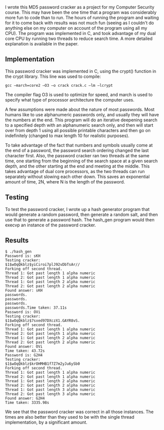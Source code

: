 I wrote this MD5 password cracker as a project for my Computer Security
course. This may have been the one time that a program was considerably
more fun to code than to run. The hours of running the program and waiting
for it to come back with results was not much fun (seeing as I couldn't do
anything else on my computer on account of the program using all my CPU).
The program was implemented in C, and took advantage of my dual core CPU by
running two threads to reduce search time. A more detailed explanation is 
available in the paper.

## Implementation
This password cracker was implemented in C, using the crypt() function in the crypt library. This line was used to compile:

    gcc –march=core2 –O3 –o crack crack.c –lm –lcrypt

The compiler flag O3 is used to optimize for speed, and march is used to specify what type of processor architecture the computer uses.

A few assumptions were made about the nature of most passwords. Most humans like to use alphanumeric passwords only, and usually they will have the numbers at the end. This program will do an iterative deepening search to a specified depth with an alphanumeric search only, and then will start over from depth 1 using all possible printable characters and then go on indefinitely (changed to max length 10 for realistic purposes).

To take advantage of the fact that numbers and symbols usually come at the end of a password, the password search ordering changed the last character first. Also, the password cracker ran two threads at the same time, one starting from the beginning of the search space at a given search depth, and the other starting at the end and meeting at the middle. This takes advantage of dual core processors, as the two threads can run separately without slowing each other down. This saves an exponential amount of time, 2N, where N is the length of the password.

## Testing

To test the password cracker, I wrote up a hash generator program that would generate a random password, then generate a random salt, and then use that to generate a password hash. The hash_gen program would then execvp an instance of the password cracker.

## Results

    $ ./hash_gen
    Password is: sKH
    Testing cracker:
    $1$wOqQkblz$yiCiroi7plJ92vDbTsAr//
    Forking off second thread.
    Thread 1: Got past length 1 alpha numeric
    Thread 2: Got past length 1 alpha numeric
    Thread 1: Got past length 2 alpha numeric
    Thread 2: Got past length 2 alpha numeric
    Found answer: sKH
    passwords.
    passwords.
    passwords.
    passwords.Time taken: 37.11s
    Password is: OVi
    Testing cracker:
    $1$wOqQkblz$7sxed97DXczX1.GAYR8vS.
    Forking off second thread.
    Thread 1: Got past length 1 alpha numeric
    Thread 2: Got past length 1 alpha numeric
    Thread 1: Got past length 2 alpha numeric
    Thread 2: Got past length 2 alpha numeric
    Found answer: OVi
    Time taken: 43.72s
    Password is: G2H4
    Testing cracker:
    $1$wOqQkblz$krOHMHB1f7Z7m2yJu6ySb0
    Forking off second thread.
    Thread 1: Got past length 1 alpha numeric
    Thread 2: Got past length 1 alpha numeric
    Thread 1: Got past length 2 alpha numeric
    Thread 2: Got past length 2 alpha numeric
    Thread 1: Got past length 3 alpha numeric
    Thread 2: Got past length 3 alpha numeric
    Found answer: G2H4
    Time taken: 3335.98s
    
We see that the password cracker was correct in all those instances. The times are also better than they used to be with the single thread implementation, by a significant amount.
